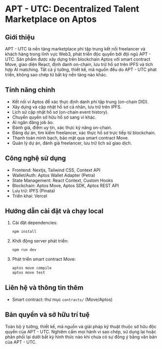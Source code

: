 APT - UTC: Decentralized Talent Marketplace on Aptos
====================================================

Giới thiệu
----------
APT - UTC là nền tảng marketplace phi tập trung kết nối freelancer và khách hàng trong lĩnh vực Web3, phát triển độc quyền bởi đội ngũ APT - UTC. Sản phẩm được xây dựng trên blockchain Aptos với smart contract Move, giao diện React, định danh on-chain, lưu trữ hồ sơ trên IPFS và tích hợp AI matching. Tất cả ý tưởng, thiết kế, mã nguồn đều do APT - UTC phát triển, không sao chép từ bất kỳ nền tảng nào khác.

Tính năng chính
---------------
- Kết nối ví Aptos để xác thực định danh phi tập trung (on-chain DID).
- Xây dựng và cập nhật hồ sơ cá nhân, lưu trữ trên IPFS.
- Lịch sử cập nhật hồ sơ (on-chain event history).
- Chuyển quyền sở hữu hồ sơ sang ví khác.
- AI ngăn đăng job ảo.
- Đánh giá, điểm uy tín, xác thực kỹ năng on-chain.
- Đăng dự án, tìm kiếm freelancer, xác thực hồ sơ trực tiếp từ blockchain.
- Thanh toán minh bạch, bảo mật qua smart contract Move.
- Quản lý dự án, đánh giá freelancer, lưu trữ lịch sử giao dịch.

Công nghệ sử dụng
-----------------
- Frontend: Nextjs, Tailwind CSS, Context API
- Wallet/Auth: Aptos Wallet Adapter (Petra)
- State Management: React Context, Custom Hooks
- Blockchain: Aptos Move, Aptos SDK, Aptos REST API
- Lưu trữ: IPFS (Pinata)
- Triển khai: Vercel

Hướng dẫn cài đặt và chạy local
-------------------------------
1. Cài đặt dependencies:
   ```bash
   npm install
   ```
2. Khởi động server phát triển:
   ```bash
   npm run dev
   ```
3. Phát triển smart contract Move:
   ```bash
   aptos move compile
   aptos move test
   ```

Liên hệ và thông tin thêm
-------------------------
- Smart contract: thư mục `contracts/` (Move/Aptos)


Bản quyền và sở hữu trí tuệ
---------------------------
Toàn bộ ý tưởng, thiết kế, mã nguồn và giải pháp kỹ thuật thuộc sở hữu độc quyền của APT - UTC. Nghiêm cấm mọi hành vi sao chép, sử dụng lại hoặc phân phối lại dưới bất kỳ hình thức nào khi chưa có sự đồng ý bằng văn bản của APT - UTC.
